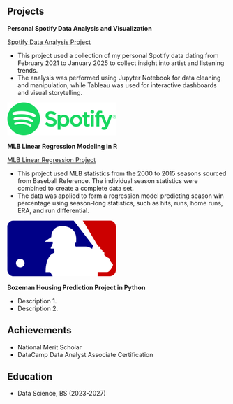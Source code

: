 ## Projects 
**Personal Spotify Data Analysis and Visualization** 

[Spotify Data Analysis Project](https://github.com/IanJBarriger/SpotifyDataAnalysis)

- This project used a collection of my personal Spotify data dating from February 2021 to January 2025 to collect insight into artist and listening trends.
- The analysis was performed using Jupyter Notebook for data cleaning and manipulation, while Tableau was used for interactive dashboards and visual storytelling.

![Spotify Image](assets/Spotify.png)

**MLB Linear Regression Modeling in R** 

[MLB Linear Regression Project](https://github.com/IanJBarriger/MLBLinearReggresion)

- This project used MLB statistics from the 2000 to 2015 seasons sourced from Baseball Reference. The individual season statistics were combined to create a complete data set.
- The data was applied to form a regression model predicting season win percentage using season-long statistics, such as hits, runs, home runs, ERA, and run differential.

![MLB Regression Model Image](assets/favicon(1).png)

**Bozeman Housing Prediction Project in Python** 
- Description 1. 
- Description 2.

## Achievements 
- National Merit Scholar
- DataCamp Data Analyst Associate Certification

## Education 
- Data Science, BS (2023-2027)
